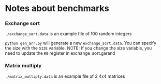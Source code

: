 # Notes about benchmarks
### Exchange sort
`./exchange_sort.data` is an example file of 100 random integers

`python gen_arr.py` will generate a new `exchange_sort.data`. You can specify the size with the `SIZE` variable. NOTE: If you change the size variable, you need to update the `R0` register in exchange_sort.garand

### Matrix multiply
`./matrix_multiply.data` is an example file of 2 4x4 matrices
